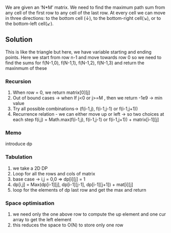We are given an ‘N*M’ matrix. We need to find the maximum path sum from any cell of the first row to any cell of the last row.
At every cell we can move in three directions: to the bottom cell (↓), to the bottom-right cell(↘), or to the bottom-left cell(↙).

## Solution 

This is like the triangle but here, we have variable starting and ending points.
Here we start from row n-1 and move towards row 0
so we need to find the sums for f(N-1,0), f(N-1,1), f(N-1,2), f(N-1,3) and return the maxinmum of these 

### Recursion
1. When row = 0, we return matrix[0][j]
2. Out of bound cases -> when If j<0 or j>=M , then we return -1e9 -> min value
3. Try all possible combinations->  (f(i-1,j), f(i-1,j-1) or f(i-1,j+1))
4. Recurrence relation - we can either move up or left -> so two choices at each step 
   f(i,j) = Math.max(f(i-1,j), f(i-1,j-1) or f(i-1,j+1)) + matrix[i-1][j]

### Memo
introduce dp

### Tabulation
1. we take a 2D DP 
2. Loop for all the rows and cols of matrix
3. base case -> i,j = 0,0 => dp[i][j] = 1
4. dp[i,j] = Max(dp[i-1][j], dp[i-1][j-1], dp[i-1][j+1]) + mat[i][j]
5. loop for the elements of dp last row and get the max and return 

### Space optimisation
1. we need only the one above row to compute the up element and one cur array to get the left element
2. this reduces the space to O(N) to store only one row